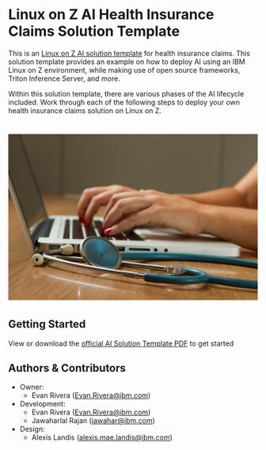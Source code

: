# Linux on Z AI Health Insurance Claims Solution Template
This is an [Linux on Z AI solution template](https://ambitus.github.io/aionz-solution-templates/) for health insurance claims. This solution template provides an example on how to deploy AI using an IBM Linux on Z environment, while making use of open source frameworks, Triton Inference Server, and more.

Within this solution template, there are various phases of the AI lifecycle included. Work through each of the following steps to deploy your own health insurance claims solution on Linux on Z.
# ![alt text](./imgs/national-cancer-institute-NFvdKIhxYlU-unsplash.jpg)

## Getting Started
View or download the [official AI Solution Template PDF](https://github.com/ambitus/aionz-st-health-insurance-claims-tis/blob/main/ai_solution_template_health_insurance_claims_tis.pdf) to get started

## Authors & Contributors
- Owner:
    - Evan Rivera (Evan.Rivera@ibm.com)
- Development:
    - Evan Rivera (Evan.Rivera@ibm.com)
    - Jawaharlal Rajan (jawahar@ibm.com)
- Design:
    - Alexis Landis (alexis.mae.landis@ibm.com)